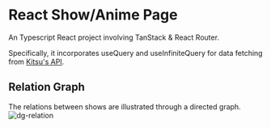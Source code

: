 # React Show/Anime Page 

An Typescript React project involving TanStack & React Router.

Specifically, it incorporates useQuery and useInfiniteQuery for data fetching from [Kitsu's API](https://kitsu.docs.apiary.io). 


## Relation Graph
The relations between shows are illustrated through a directed graph.
![dg-relation](https://i.imgur.com/PMryfgg.png)
